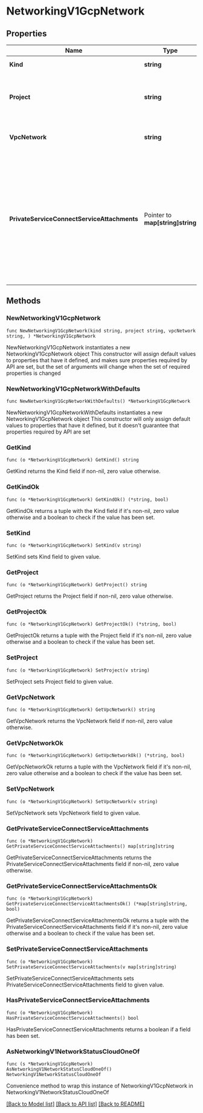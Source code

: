 # NetworkingV1GcpNetwork

## Properties

Name | Type | Description | Notes
------------ | ------------- | ------------- | -------------
**Kind** | **string** | Network kind type. | 
**Project** | **string** | The GCP Project ID associated with the Confluent Cloud VPC. | [readonly] 
**VpcNetwork** | **string** | The network name of the Confluent Cloud VPC. | [readonly] 
**PrivateServiceConnectServiceAttachments** | Pointer to **map[string]string** | The mapping of zones to Private Service Connect Service Attachments if available. Keys are zones and values are [GCP Private Service Connect Service Attachment](https://cloud.google.com/vpc/docs/configure-private-service-connect-producer#api_7)  | [optional] [readonly] 

## Methods

### NewNetworkingV1GcpNetwork

`func NewNetworkingV1GcpNetwork(kind string, project string, vpcNetwork string, ) *NetworkingV1GcpNetwork`

NewNetworkingV1GcpNetwork instantiates a new NetworkingV1GcpNetwork object
This constructor will assign default values to properties that have it defined,
and makes sure properties required by API are set, but the set of arguments
will change when the set of required properties is changed

### NewNetworkingV1GcpNetworkWithDefaults

`func NewNetworkingV1GcpNetworkWithDefaults() *NetworkingV1GcpNetwork`

NewNetworkingV1GcpNetworkWithDefaults instantiates a new NetworkingV1GcpNetwork object
This constructor will only assign default values to properties that have it defined,
but it doesn't guarantee that properties required by API are set

### GetKind

`func (o *NetworkingV1GcpNetwork) GetKind() string`

GetKind returns the Kind field if non-nil, zero value otherwise.

### GetKindOk

`func (o *NetworkingV1GcpNetwork) GetKindOk() (*string, bool)`

GetKindOk returns a tuple with the Kind field if it's non-nil, zero value otherwise
and a boolean to check if the value has been set.

### SetKind

`func (o *NetworkingV1GcpNetwork) SetKind(v string)`

SetKind sets Kind field to given value.


### GetProject

`func (o *NetworkingV1GcpNetwork) GetProject() string`

GetProject returns the Project field if non-nil, zero value otherwise.

### GetProjectOk

`func (o *NetworkingV1GcpNetwork) GetProjectOk() (*string, bool)`

GetProjectOk returns a tuple with the Project field if it's non-nil, zero value otherwise
and a boolean to check if the value has been set.

### SetProject

`func (o *NetworkingV1GcpNetwork) SetProject(v string)`

SetProject sets Project field to given value.


### GetVpcNetwork

`func (o *NetworkingV1GcpNetwork) GetVpcNetwork() string`

GetVpcNetwork returns the VpcNetwork field if non-nil, zero value otherwise.

### GetVpcNetworkOk

`func (o *NetworkingV1GcpNetwork) GetVpcNetworkOk() (*string, bool)`

GetVpcNetworkOk returns a tuple with the VpcNetwork field if it's non-nil, zero value otherwise
and a boolean to check if the value has been set.

### SetVpcNetwork

`func (o *NetworkingV1GcpNetwork) SetVpcNetwork(v string)`

SetVpcNetwork sets VpcNetwork field to given value.


### GetPrivateServiceConnectServiceAttachments

`func (o *NetworkingV1GcpNetwork) GetPrivateServiceConnectServiceAttachments() map[string]string`

GetPrivateServiceConnectServiceAttachments returns the PrivateServiceConnectServiceAttachments field if non-nil, zero value otherwise.

### GetPrivateServiceConnectServiceAttachmentsOk

`func (o *NetworkingV1GcpNetwork) GetPrivateServiceConnectServiceAttachmentsOk() (*map[string]string, bool)`

GetPrivateServiceConnectServiceAttachmentsOk returns a tuple with the PrivateServiceConnectServiceAttachments field if it's non-nil, zero value otherwise
and a boolean to check if the value has been set.

### SetPrivateServiceConnectServiceAttachments

`func (o *NetworkingV1GcpNetwork) SetPrivateServiceConnectServiceAttachments(v map[string]string)`

SetPrivateServiceConnectServiceAttachments sets PrivateServiceConnectServiceAttachments field to given value.

### HasPrivateServiceConnectServiceAttachments

`func (o *NetworkingV1GcpNetwork) HasPrivateServiceConnectServiceAttachments() bool`

HasPrivateServiceConnectServiceAttachments returns a boolean if a field has been set.


### AsNetworkingV1NetworkStatusCloudOneOf

`func (s *NetworkingV1GcpNetwork) AsNetworkingV1NetworkStatusCloudOneOf() NetworkingV1NetworkStatusCloudOneOf`

Convenience method to wrap this instance of NetworkingV1GcpNetwork in NetworkingV1NetworkStatusCloudOneOf

[[Back to Model list]](../README.md#documentation-for-models) [[Back to API list]](../README.md#documentation-for-api-endpoints) [[Back to README]](../README.md)


